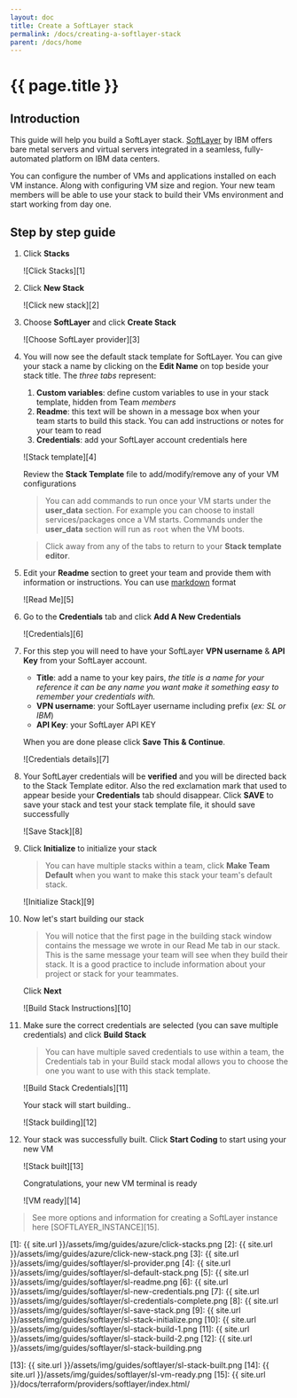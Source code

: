 ```yaml
---
layout: doc
title: Create a SoftLayer stack
permalink: /docs/creating-a-softlayer-stack
parent: /docs/home
---
```


# {{ page.title }}

## Introduction

This guide will help you build a SoftLayer stack. [SoftLayer](http://www.softlayer.com/) by IBM offers bare metal servers and virtual servers integrated in a seamless, fully-automated platform on IBM data centers.

You can configure the number of VMs and applications installed on each VM instance. Along with configuring VM size and region. Your new team members will be able to use your stack to build their VMs environment and start working from day one.

## Step by step guide

1. Click **Stacks**

    ![Click Stacks][1]

1. Click **New Stack**

    ![Click new stack][2]

2. Choose **SoftLayer** and click **Create Stack**

    ![Choose SoftLayer provider][3]

3. You will now see the default stack template for SoftLayer. You can give your stack a name by clicking on the **Edit Name** on top beside your stack title. The _three tabs_ represent:

    1.  **Custom variables**: define custom variables to use in your stack template, hidden from Team _members_
    2.  **Readme**: this text will be shown in a message box when your team starts to build this stack. You can add instructions or notes for your team to read
    3.  **Credentials**: add your SoftLayer account credentials here

    ![Stack template][4]

    Review the **Stack Template** file to add/modify/remove any of your VM configurations

    >You can add commands to run once your VM starts under the **user_data** section. For example you can choose to install services/packages once a VM starts. Commands under the **user_data** section will run as `root` when the VM boots.

    >Click away from any of the tabs to return to your **Stack template editor**.

4.  Edit your **Readme** section to greet your team and provide them with information or instructions. You can use [markdown](https://en.wikipedia.org/wiki/Markdown) format

    ![Read Me][5]

5.  Go to the **Credentials** tab and click **Add A New Credentials**

    ![Credentials][6]

6.  For this step you will need to have your SoftLayer **VPN username** & **API Key** from your SoftLayer account.

    - **Title**: add a name to your key pairs, _the title is a name for your reference it can be any name you want make it something easy to remember your credentials with._ 
    - **VPN username**: your SoftLayer username including prefix (_ex: SL or IBM_)
    - **API Key**: your SoftLayer API KEY

    When you are done please click **Save This & Continue**.

    ![Credentials details][7]

7. Your SoftLayer credentials will be **verified** and you will be directed back to the Stack Template editor. Also the red exclamation mark that used to appear beside your **Credentials** tab should disappear. Click **SAVE** to save your stack and test your stack template file, it should save successfully

    ![Save Stack][8]

8. Click **Initialize** to initialize your stack

    > You can have multiple stacks within a team, click **Make Team Default** when you want to make this stack your team's default stack.

   ![Initialize Stack][9]

9. Now let's start building our stack

    > You will notice that the first page in the building stack window contains the message we wrote in our Read Me tab in our stack. This is the same message your team will see when they build their stack. It is a good practice to include information about your project or stack for your teammates.

    Click **Next**

   ![Build Stack Instructions][10]

10. Make sure the correct credentials are selected (you can save multiple credentials) and click **Build Stack**

    > You can have multiple saved credentials to use within a team, the Credentials tab in your Build stack modal allows you to choose the one you want to use with this stack template.

    ![Build Stack Credentials][11]

    Your stack will start building..

    ![Stack building][12]

11. Your stack was successfully built. Click **Start Coding** to start using your new VM

    ![Stack built][13]

    Congratulations, your new VM terminal is ready

    ![VM ready][14]

> See more options and information for creating a SoftLayer instance here [SOFTLAYER_INSTANCE][15].

[1]: {{ site.url }}/assets/img/guides/azure/click-stacks.png
[2]: {{ site.url }}/assets/img/guides/azure/click-new-stack.png
[3]: {{ site.url }}/assets/img/guides/softlayer/sl-provider.png
[4]: {{ site.url }}/assets/img/guides/softlayer/sl-default-stack.png
[5]: {{ site.url }}/assets/img/guides/softlayer/sl-readme.png
[6]: {{ site.url }}/assets/img/guides/softlayer/sl-new-credentials.png
[7]: {{ site.url }}/assets/img/guides/softlayer/sl-credentials-complete.png
[8]: {{ site.url }}/assets/img/guides/softlayer/sl-save-stack.png
[9]: {{ site.url }}/assets/img/guides/softlayer/sl-stack-initialize.png
[10]: {{ site.url }}/assets/img/guides/softlayer/sl-stack-build-1.png
[11]: {{ site.url }}/assets/img/guides/softlayer/sl-stack-build-2.png
[12]: {{ site.url }}/assets/img/guides/softlayer/sl-stack-building.png

[13]: {{ site.url }}/assets/img/guides/softlayer/sl-stack-built.png
[14]: {{ site.url }}/assets/img/guides/softlayer/sl-vm-ready.png
[15]: {{ site.url }}/docs/terraform/providers/softlayer/index.html/
